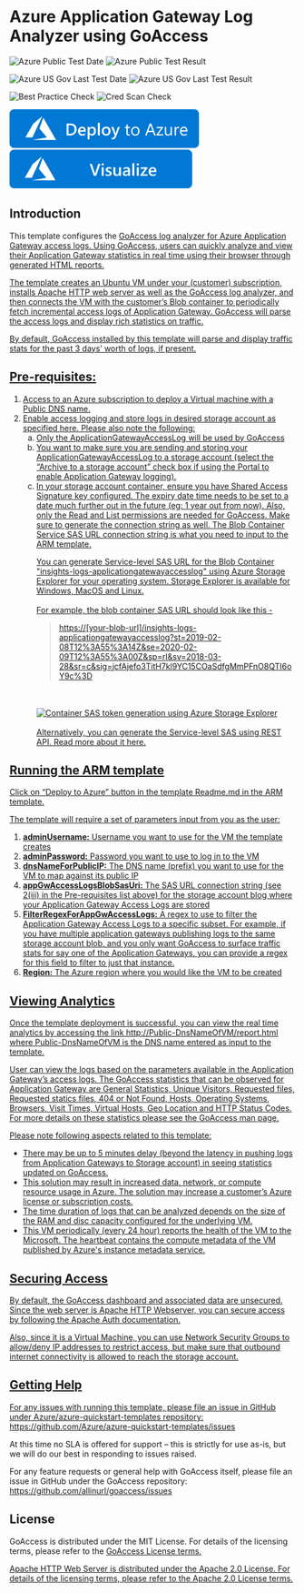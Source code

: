 # Azure Application Gateway Log Analyzer using GoAccess

![Azure Public Test Date](https://azurequickstartsservice.blob.core.windows.net/badges/demos/application-gateway-logviewer-goaccess/PublicLastTestDate.svg)
![Azure Public Test Result](https://azurequickstartsservice.blob.core.windows.net/badges/demos/application-gateway-logviewer-goaccess/PublicDeployment.svg)

![Azure US Gov Last Test Date](https://azurequickstartsservice.blob.core.windows.net/badges/demos/application-gateway-logviewer-goaccess/FairfaxLastTestDate.svg)
![Azure US Gov Last Test Result](https://azurequickstartsservice.blob.core.windows.net/badges/demos/application-gateway-logviewer-goaccess/FairfaxDeployment.svg)

![Best Practice Check](https://azurequickstartsservice.blob.core.windows.net/badges/demos/application-gateway-logviewer-goaccess/BestPracticeResult.svg)
![Cred Scan Check](https://azurequickstartsservice.blob.core.windows.net/badges/demos/application-gateway-logviewer-goaccess/CredScanResult.svg)

[![Deploy To Azure](https://raw.githubusercontent.com/Azure/azure-quickstart-templates/master/1-CONTRIBUTION-GUIDE/images/deploytoazure.svg?sanitize=true)](https://portal.azure.com/#create/Microsoft.Template/uri/https%3A%2F%2Fraw.githubusercontent.com%2FAzure%2Fazure-quickstart-templates%2Fmaster%2Fdemos%2Fapplication-gateway-logviewer-goaccess%2Fazuredeploy.json)  [![Visualize](https://raw.githubusercontent.com/Azure/azure-quickstart-templates/master/1-CONTRIBUTION-GUIDE/images/visualizebutton.svg?sanitize=true)](http://armviz.io/#/?load=https%3A%2F%2Fraw.githubusercontent.com%2FAzure%2Fazure-quickstart-templates%2Fmaster%2Fdemos%2Fapplication-gateway-logviewer-goaccess%2Fazuredeploy.json)

<h2>Introduction</h2>
This template configures the <a href="https://goaccess.io">GoAccess log analyzer for Azure Application Gateway access logs. Using GoAccess, users can quickly analyze and view their Application Gateway statistics in real time using their browser through generated HTML reports.
 
The template creates an Ubuntu VM under your (customer) subscription, installs Apache HTTP web server as well as the GoAccess log analyzer, and then connects the VM with the customer’s Blob container to periodically fetch incremental access logs of Application Gateway. GoAccess will parse the access logs and display rich statistics on traffic.

By default, GoAccess installed by this template will parse and display traffic stats for the past 3 days’ worth of logs, if present. 
 
<h2>Pre-requisites:</h2>
    <ol type="1">
    <li>Access to an Azure subscription to deploy a Virtual machine with a Public DNS name.</li>
    <li>Enable access logging and store logs in desired storage account as specified <a    href="https://docs.microsoft.com/en-us/azure/application-gateway/application-gateway-diagnostics#diagnostic-logging">here. Please also note the following:    
    <ol type="a">
        <li>Only the ApplicationGatewayAccessLog will be used by GoAccess</li>
        <li>You want to make sure you are sending and storing your ApplicationGatewayAccessLog to a storage account (select the “Archive to a storage account” check box if using the Portal to enable Application Gateway logging).</li>
        <li>In your storage account container, ensure you have Shared Access Signature key configured. The expiry date time needs to be set to a date much further out in the future (eg: 1 year out from now). Also, only the Read and List permissions are needed for GoAccess. Make sure to generate the connection string as well.  The Blob Container Service SAS URL connection string is what you need to input to the ARM template.
        <p>You can generate Service-level SAS URL for the Blob Container "insights-logs-applicationgatewayaccesslog" using <a href="https://azure.microsoft.com/en-in/features/storage-explorer/">Azure Storage Explorer for your operating system. Storage Explorer is available for Windows, MacOS and Linux.<br /><br />
          For example, the blob container SAS URL should look like this - <blockquote>https://[your-blob-url]/insights-logs-applicationgatewayaccesslog?st=2019-02-08T12%3A55%3A14Z&se=2020-02-09T12%3A55%3A00Z&sp=rl&sv=2018-03-28&sr=c&sig=jcfAjefo3TitH7kl9YC15COaSdfgMmPFnO8QTI6oY9c%3D</blockquote> <br /><br />
<img src="https://user-images.githubusercontent.com/6194147/52483050-f2ec1800-2bd8-11e9-8982-224ddd37dfa9.png" width="1000" title="Container SAS token generation using Azure Storage Explorer">
            <br /><br />Alternatively, you can generate the Service-level SAS using REST API. Read more about it <a href="https://docs.microsoft.com/en-us/rest/api/storageservices/constructing-a-service-sas">here.
          </li>
    </ol>
    </li>
    </ol>

<h2>Running the ARM template</h2>

Click on “Deploy to Azure” button in the template Readme.md in the ARM template. 

The template will require a set of parameters input from you as the user:
    <ol type="1">
        <li><b>adminUsername:</b> Username you want to use for the VM the template creates</li>
        <li><b>adminPassword:</b> Password you want to use to log in to the VM</li>
        <li><b>dnsNameForPublicIP:</b> The DNS name (prefix) you want to use for the VM to map against its public IP</li>
        <li><b>appGwAccessLogsBlobSasUri:</b> The SAS URL connection string (see 2(iii) in the Pre-requisites list above) for the storage account blog where your Application Gateway Access Logs are stored</li>
        <li><b>FilterRegexForAppGwAccessLogs:</b> A regex to use to filter the Application Gateway Access Logs to a specific subset. For example, if you have multiple application gateways publishing logs to the same storage account blob, and you only want GoAccess to surface traffic stats for say one of the Application Gateways, you can provide a regex for this field to filter to just that instance.</li>
        <li><b>Region:</b> The Azure region where you would like the VM to be created</li>
    </ol>

<h2>Viewing Analytics</h2>

Once the template deployment is successful, you can view the real time analytics by accessing the link <u>http://Public-DnsNameOfVM/report.html</u> where Public-DnsNameOfVM is the DNS name entered as input to the template.
 
User can view the logs based on the parameters available in the Application Gateway’s access logs. The GoAccess <a href="https://goaccess.io/man">statistics that can be observed for Application Gateway are General Statistics, Unique Visitors, Requested files, Requested statics files, 404 or Not Found, Hosts, Operating Systems, Browsers, Visit Times, Virtual Hosts, Geo Location and HTTP Status Codes. For more details on these statistics please see the <a href="https://goaccess.io/man">GoAccess man page. 

Please note following aspects related to this template:
    <ul>
    <li>There may be up to 5 minutes delay (beyond the latency in pushing logs from Application Gateways to Storage account) in seeing statistics updated on GoAccess.</li>
    <li>This solution may result in increased data, network, or compute resource usage in Azure. The solution may increase a customer’s Azure license or subscription costs.</li>
    <li>The time duration of logs that can be analyzed depends on the size of the RAM and disc capacity configured for the underlying VM.</li>
    <li>This VM periodically (every 24 hour) reports the health of the VM to the Microsoft.  The heartbeat contains the compute metadata of the VM published by Azure's <a href="https://docs.microsoft.com/en-us/azure/virtual-machines/windows/instance-metadata-service">instance metadata service.
    </ul>

<h2>Securing Access</h2>

By default, the GoAccess dashboard and associated data are unsecured. Since the web server is Apache HTTP Webserver, you can secure access by following the <a href="https://httpd.apache.org/docs/2.4/howto/auth.html">Apache Auth documentation.

Also, since it is a Virtual Machine, you can use <a href="https://docs.microsoft.com/en-us/azure/virtual-network/tutorial-filter-network-traffic">Network Security Groups to allow/deny IP addresses to restrict access, but make sure that outbound internet connectivity is allowed to reach the storage account.

<h2>Getting Help</h2>

For any issues with running this template, please file an issue in GitHub under Azure/azure-quickstart-templates repository: <u>https://github.com/Azure/azure-quickstart-templates/issues</u>

At this time no SLA is offered for support – this is strictly for use as-is, but we will do our best in responding to issues raised. 

For any feature requests or general help with GoAccess itself, please file an issue in GitHub under the GoAccess repository: <u>https://github.com/allinurl/goaccess/issues</u>

<h2>License</h2>

GoAccess is distributed under the MIT License. For details of the licensing terms, please refer to the <a href="https://github.com/allinurl/goaccess/blob/master/COPYING">GoAccess License terms.

Apache HTTP Web Server is distributed under the Apache 2.0 License. For details of the licensing terms, please refer to <a href="http://www.apache.org/licenses/LICENSE-2.0">the Apache 2.0 License terms.


